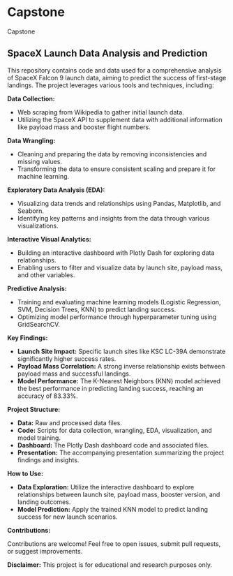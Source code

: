 # Capstone
Capstone
## SpaceX Launch Data Analysis and Prediction

This repository contains code and data used for a comprehensive analysis of SpaceX Falcon 9 launch data, aiming to predict the success of first-stage landings. The project leverages various tools and techniques, including:

**Data Collection:**

- Web scraping from Wikipedia to gather initial launch data.
- Utilizing the SpaceX API to supplement data with additional information like payload mass and booster flight numbers.

**Data Wrangling:**

- Cleaning and preparing the data by removing inconsistencies and missing values.
- Transforming the data to ensure consistent scaling and prepare it for machine learning.

**Exploratory Data Analysis (EDA):**

- Visualizing data trends and relationships using Pandas, Matplotlib, and Seaborn.
- Identifying key patterns and insights from the data through various visualizations.

**Interactive Visual Analytics:**

- Building an interactive dashboard with Plotly Dash for exploring data relationships.
- Enabling users to filter and visualize data by launch site, payload mass, and other variables.

**Predictive Analysis:**

- Training and evaluating machine learning models (Logistic Regression, SVM, Decision Trees, KNN) to predict landing success.
- Optimizing model performance through hyperparameter tuning using GridSearchCV.

**Key Findings:**

- **Launch Site Impact:** Specific launch sites like KSC LC-39A demonstrate significantly higher success rates.
- **Payload Mass Correlation:** A strong inverse relationship exists between payload mass and successful landings.
- **Model Performance:** The K-Nearest Neighbors (KNN) model achieved the best performance in predicting landing success, reaching an accuracy of 83.33%.

**Project Structure:**

- **Data:** Raw and processed data files.
- **Code:** Scripts for data collection, wrangling, EDA, visualization, and model training.
- **Dashboard:** The Plotly Dash dashboard code and associated files.
- **Presentation:** The accompanying presentation summarizing the project findings and insights.

**How to Use:**

- **Data Exploration:** Utilize the interactive dashboard to explore relationships between launch site, payload mass, booster version, and landing outcomes.
- **Model Prediction:**  Apply the trained KNN model to predict landing success for new launch scenarios.

**Contributions:**

Contributions are welcome! Feel free to open issues, submit pull requests, or suggest improvements.

**Disclaimer:** This project is for educational and research purposes only.
